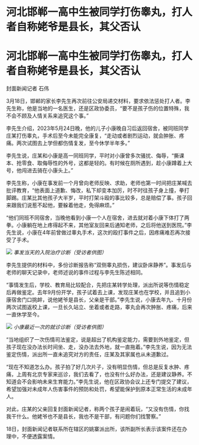 # 河北邯郸一高中生被同学打伤睾丸，打人者自称姥爷是县长，其父否认

# 河北邯郸一高中生被同学打伤睾丸，打人者自称姥爷是县长，其父否认

封面新闻记者 石伟

3月18日，邯郸的家长李先生再次前往公安局递交材料，要求依法惩处打人者。李先生称，他是当地的一名医生，还是区政协委员，“要不是孩子伤的位置特殊，我不会不顾及人情关系来追究这个事。”

李先生介绍，2023年5月24日晚，他的儿子小康晚自习后返回宿舍，被同班同学庄某打伤睾丸，手术后至今未能完全康复，“走动或者剧烈运动，就会肿胀、疼痛。两次试图去上学但都伤情复发，至今休学半年多。”

李先生说，庄某和小康是高一同班同学，平时对小康曾多次骚扰、侮辱，“撕课本、抢零食、取侮辱性的外号，这都是轻的。有时候在厕所遇到，趁小康蹲着上大号，他闯进去骑在小康头上。”

李先生称，小康在事发前一个月曾向老师反映、求助，老师也第一时间把庄某喊去批评教育，“他表面上道歉、悔改，私下却变本加厉，时不时往孩子身上撞，拳打脚踢。庄某比其他孩子大半岁，平时打架斗殴的事比较多，总是赔偿了事。孩子回来跟我们说惹不起他，要躲着他走，免得麻烦。”

“他们同班不同宿舍，当晚他看到小康一个人在宿舍，进去就对着小康下体打了两拳。小康躺在地上疼得起不来，其他室友回来后通知老师，之后将他送到医院。”李先生说，小康在4年前曾做过睾丸手术，这次的殴打事件之后，因疼痛难忍再次接受了手术。

![](https://inews.gtimg.com/news_bt/O2m740bSk4taYJL8rth56F2h7_IOh-8UwBRkahiqQlWqgAA/1000)
_事发当天的入院治疗诊断（受访者供图）_

李先生提供的材料中，多份诊断报告称“双侧睾丸损伤，建议卧床静养”。事发后与老师的聊天记录中，老师述说的事件过程与李先生陈述相同。

“事情发生后，学校、教育局比较配合，先把庄某转学处理，派出所说等伤情稳定后再做鉴定。去年9月份开学，孩子试着去上课，发现庄某也在学校，并且追到小康宿舍门口挑衅，说他姥爷是县长，父亲是干部。”李先生说，小康去年九、十月份两次试图返校上课，一旦长久站立、坐着或者走路，睾丸会再次肿胀、疼痛，后来一直休学至今。

![](https://inews.gtimg.com/news_bt/OOZs2Le8qaRTJH3u60eKHkQuMU2BHUnu5mdrmTrM6tSpkAA/1000)
_小康最近一次的就诊诊断（受访者供图）_

“当地组织了一次伤情司法鉴定，说是超出了机构鉴定能力，需要到外地鉴定，但孩子现在没办法长时间坐、走，没办法去外地，就一直拖着。”李先生说，因为无法鉴定伤情，派出所一直未追究对方的责任，庄某及其家属也从未道歉过。

“现在不知道怎么办。孩子拍了好几次片子，没有明显伤情，但总是反复水肿、疼痛，上周有北京专家来巡诊，我们去看了，也没有什么好办法，还是建议静养。不知道会不会影响未来生育能力。”李先生说，他在区政协会议上还专门提交了建议，希望加强对未成年人伤害事件的预防和处罚，希望能保护到原本正常生活的未成年人。

对此，庄某的父亲回复封面新闻记者，称两个孩子是闹着玩，“又没有伤情，你找我干什么。他姥爷也不是县长，我也不是干部，有问题你们找警察。”

18日，封面新闻记者联系所在辖区的姚寨派出所，该所副所长表示该案件还在办理中，不便透露案情。

